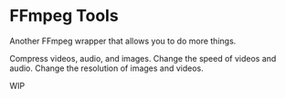 # FFmpeg Tools

Another FFmpeg wrapper that allows you to do more things.

Compress videos, audio, and images.
Change the speed of videos and audio.
Change the resolution of images and videos.

WIP
